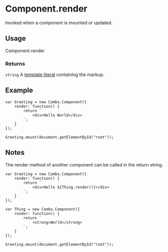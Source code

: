 # Component.render

Invoked when a component is mounted or updated.

## Usage

Component.render

### Returns

`string` A [template literal](https://developer.mozilla.org/en-US/docs/Web/JavaScript/Reference/Template_literals) containing the markup.

## Example

	var Greeting = new Combo.Component({
		render: function() {
			return `
				<div>Hello World</div>
			`;
		}
	});

	Greeting.mount(document.getElementById("root"));

## Notes

The render method of another component can be called in the return string.

	var Greeting = new Combo.Component({
		render: function() {
			return `
				<div>Hello ${Thing.render()}</div>
			`;
		}
	});

	var Thing = new Combo.Component({
		render: function() {
			return `
				<strong>World</strong>
			`;
		}
	});

	Greeting.mount(document.getElementById("root"));
